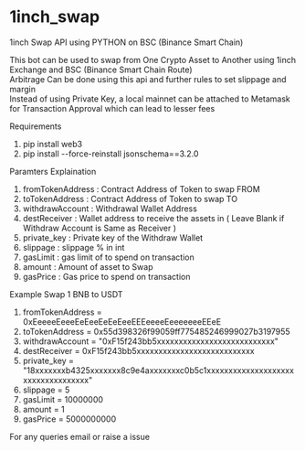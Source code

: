 # 1inch_swap
1inch Swap API using PYTHON on BSC (Binance Smart Chain)

This bot can be used to swap from One Crypto Asset to Another using 1inch Exchange and BSC (Binance Smart Chain Route)<br>
Arbitrage Can be done using this api and further rules to set slippage and margin<br>
Instead of using Private Key, a local mainnet can be attached to Metamask for Transaction Approval which can lead to lesser fees <br>

Requirements
 1) pip install web3
 2) pip install --force-reinstall jsonschema==3.2.0

Paramters Explaination
  1) fromTokenAddress : Contract Address of Token to swap FROM 
  2) toTokenAddress   : Contract Address of Token to swap TO
  3) withdrawAccount  : Withdrawal Wallet Address 
  4) destReceiver     : Wallet address to receive the assets in ( Leave Blank if Withdraw Account is Same as Receiver )
  5) private_key      : Private key of the Withdraw Wallet
  6) slippage         : slippage % in int 
  7) gasLimit         : gas limit of to spend on transaction
  8) amount           : Amount of asset to Swap
  9) gasPrice         : Gas price to spend on transaction

Example Swap 1 BNB to USDT

1) fromTokenAddress = 0xEeeeeEeeeEeEeeEeEeEeeEEEeeeeEeeeeeeeEEeE
2) toTokenAddress = 0x55d398326f99059ff775485246999027b3197955
3) withdrawAccount = "0xF15f243bb5xxxxxxxxxxxxxxxxxxxxxxxxxxx"
4) destReceiver = 0xF15f243bb5xxxxxxxxxxxxxxxxxxxxxxxxxxx
5) private_key = "18xxxxxxxb4325xxxxxxx8c9e4axxxxxxxc0b5c1xxxxxxxxxxxxxxxxxxxxxxxxxxxxxxxxxxx"
6) slippage = 5
7) gasLimit = 10000000
8) amount = 1
9) gasPrice = 5000000000

For any queries email or raise a issue

